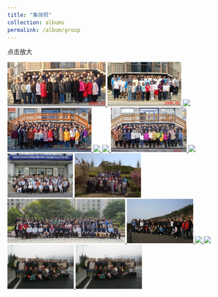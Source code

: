 ```yaml
---
title: "集体照"
collection: albums
permalink: /album/group
---
```

点击放大

<a href="../keli_photo/group/2008_1.jpg">
  <img src="../keli_photo/group/2008_1.jpg", height="100">
</a>
<a href="../keli_photo/group/2009_0526.jpg">
  <img src="../keli_photo/group/2009_0526.jpg", height="100">
</a>
<a href="../keli_photo/group/2012.11.26.jpg">
  <img src="../keli_photo/group/2012.11.26.jpg", height="100">
</a>
<a href="../keli_photo/group/2013_1223.jpg">
  <img src="../keli_photo/group/2013_1223.jpg", height="100">
</a>
<a href="../keli_photo/group/2015.9.14.jpg">
  <img src="../keli_photo/group/2015.9.14.jpg", height="100">
</a>
<a href="../keli_photo/group/2016.10.10.jpg">
  <img src="../keli_photo/group/2016.10.10.jpg", height="100">
</a>
<a href="../keli_photo/group/20141201_GroupPhoto.jpg">
  <img src="../keli_photo/group/20141201_GroupPhoto.jpg", height="100">
</a>
<a href="../keli_photo/group/IMG_6588.JPG">
  <img src="../keli_photo/group/IMG_6588.JPG", height="100">
</a>
<a href="../keli_photo/group/W020141024386453400645.jpg">
  <img src="../keli_photo/group/W020141024386453400645.jpg", height="100">
</a>
<a href="../keli_photo/group/WeChat Image_20220322205024.jpg">
  <img src="../keli_photo/group/WeChat Image_20220322205024.jpg", height="100">
</a>
<a href="../keli_photo/group/WeChat Image_20220322213943.jpg">
  <img src="../keli_photo/group/WeChat Image_20220322213943.jpg", height="100">
</a>
<a href="../keli_photo/group/WeChat Image_20220323135337.jpg">
  <img src="../keli_photo/group/WeChat Image_20220323135337.jpg", height="100">
</a>
<a href="../keli_photo/group/WeChat Image_20220323140824.jpg">
  <img src="../keli_photo/group/WeChat Image_20220323140824.jpg", height="100">
</a>
<a href="../keli_photo/group/WeChat Image_20220323141112.jpg">
  <img src="../keli_photo/group/WeChat Image_20220323141112.jpg", height="100">
</a>
<a href="../keli_photo/group/WeChat Image_20220323142227.jpg">
  <img src="../keli_photo/group/WeChat Image_20220323142227.jpg", height="100">
</a>
<a href="../keli_photo/group/WeChat Image_20220323142254.jpg">
  <img src="../keli_photo/group/WeChat Image_20220323142254.jpg", height="100">
</a>
